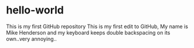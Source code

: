 # hello-world
This is my first GitHub repository 
This is my first edit to GitHub, My name is Mike Henderson and my keyboard keeps double backspacing on its own..very annoying..
